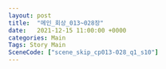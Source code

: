 ```yaml
---
layout: post
title:  "메인_회상_013~028장"
date:   2021-12-15 11:00:00 +0000
categories: Main
Tags: Story Main
SceneCode: ["scene_skip_cp013-028_q1_s10"]
---
```

